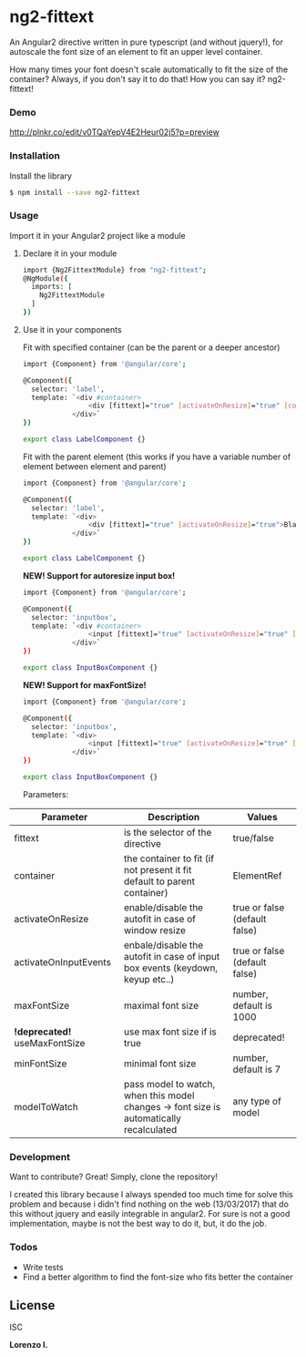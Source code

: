# ng2-fittext

An Angular2 directive written in pure typescript (and without jquery!), for autoscale the font size of an element to fit an upper level container.

How many times your font doesn't scale automatically to fit the size of the container? Always, if you don't say it to do that!
How you can say it? ng2-fittext!

### Demo

http://plnkr.co/edit/v0TQaYepV4E2Heur02j5?p=preview

### Installation

Install the library
```sh
$ npm install --save ng2-fittext
```

### Usage

Import it in your Angular2 project like a module

1) Declare it in your module
    ```sh
    import {Ng2FittextModule} from "ng2-fittext";
    @NgModule({
      imports: [
        Ng2FittextModule
      ]
    })

    ```

2) Use it in your components

    Fit with specified container (can be the parent or a deeper ancestor)
    ```sh
   import {Component} from '@angular/core';

    @Component({
      selector: 'label',
      template: `<div #container>
                    <div [fittext]="true" [activateOnResize]="true" [container]="container">Bla bla bla...</div>
                </div>`
    })

    export class LabelComponent {}
    ```


    Fit with the parent element (this works if you have a variable number of element between element and parent)
    ```sh
   import {Component} from '@angular/core';

    @Component({
      selector: 'label',
      template: `<div>
                    <div [fittext]="true" [activateOnResize]="true">Bla bla bla...</div>
                </div>`
    })

    export class LabelComponent {}
    ```



    **NEW! Support for autoresize input box!**

    ```sh
   import {Component} from '@angular/core';

    @Component({
      selector: 'inputbox',
      template: `<div #container>
                    <input [fittext]="true" [activateOnResize]="true" [container]="container" [activateOnInputEvents]="true">`,
                </div>`
    })

    export class InputBoxComponent {}
    ```



    **NEW! Support for maxFontSize!**

    ```sh
   import {Component} from '@angular/core';

    @Component({
      selector: 'inputbox',
      template: `<div>
                    <input [fittext]="true" [activateOnResize]="true" [activateOnInputEvents]="true" [minFontSize]="40" [maxFontSize]="100">`,
                </div>`
    })

    export class InputBoxComponent {}
    ```


   Parameters:

  | Parameter | Description | Values |
  | --- | --- | --- |
  | fittext | is the selector of the directive | true/false
  | container | the container to fit (if not present it fit default to parent container)| ElementRef
  | activateOnResize | enable/disable the autofit in case of window resize | true or false (default false)
  | activateOnInputEvents | enbale/disable the autofit in case of input box events (keydown, keyup etc..) | true or false (default false)
  | maxFontSize | maximal font size | number, default is 1000
  | **!deprecated!** useMaxFontSize | use max font size if is true | deprecated!
  | minFontSize | minimal font size | number, default is 7
  | modelToWatch | pass model to watch, when this model changes -> font size is automatically recalculated | any type of model


### Development

Want to contribute? Great!
Simply, clone the repository!

I created this library because I always spended too much time for solve this problem and because i didn't find nothing on the web (13/03/2017) that do this without jquery and easily integrable in angular2.
For sure is not a good implementation, maybe is not the best way to do it, but, it do the job.

### Todos

 - Write tests
 - Find a better algorithm to find the font-size who fits better the container

License
----

ISC


**Lorenzo I.**


